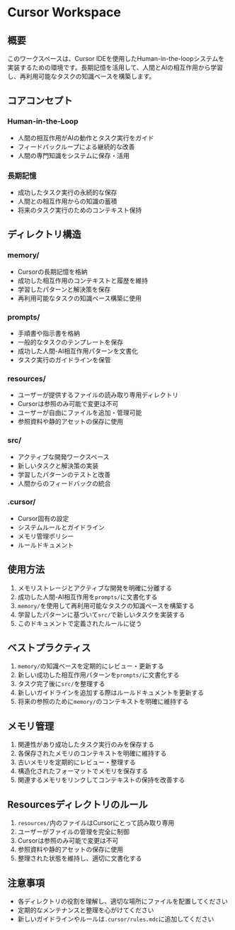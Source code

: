 # Cursor Workspace

## 概要
このワークスペースは、Cursor IDEを使用したHuman-in-the-loopシステムを実装するための環境です。長期記憶を活用して、人間とAIの相互作用から学習し、再利用可能なタスクの知識ベースを構築します。

## コアコンセプト

### Human-in-the-Loop
- 人間の相互作用がAIの動作とタスク実行をガイド
- フィードバックループによる継続的な改善
- 人間の専門知識をシステムに保存・活用

### 長期記憶
- 成功したタスク実行の永続的な保存
- 人間との相互作用からの知識の蓄積
- 将来のタスク実行のためのコンテキスト保持

## ディレクトリ構造

### memory/
- Cursorの長期記憶を格納
- 成功した相互作用のコンテキストと履歴を維持
- 学習したパターンと解決策を保存
- 再利用可能なタスクの知識ベース構築に使用

### prompts/
- 手順書や指示書を格納
- 一般的なタスクのテンプレートを保存
- 成功した人間-AI相互作用パターンを文書化
- タスク実行のガイドラインを保管

### resources/
- ユーザーが提供するファイルの読み取り専用ディレクトリ
- Cursorは参照のみ可能で変更は不可
- ユーザーが自由にファイルを追加・管理可能
- 参照資料や静的アセットの保存に使用

### src/
- アクティブな開発ワークスペース
- 新しいタスクと解決策の実装
- 学習したパターンのテストと改善
- 人間からのフィードバックの統合

### .cursor/
- Cursor固有の設定
- システムルールとガイドライン
- メモリ管理ポリシー
- ルールドキュメント

## 使用方法

1. メモリストレージとアクティブな開発を明確に分離する
2. 成功した人間-AI相互作用を`prompts/`に文書化する
3. `memory/`を使用して再利用可能なタスクの知識ベースを構築する
4. 学習したパターンに基づいて`src/`で新しいタスクを実装する
5. このドキュメントで定義されたルールに従う

## ベストプラクティス

1. `memory/`の知識ベースを定期的にレビュー・更新する
2. 新しい成功した相互作用パターンを`prompts/`に文書化する
3. タスク完了後に`src/`を整理する
4. 新しいガイドラインを追加する際はルールドキュメントを更新する
5. 将来の参照のために`memory/`のコンテキストを明確に維持する

## メモリ管理

1. 関連性があり成功したタスク実行のみを保存する
2. 各保存されたメモリのコンテキストを明確に維持する
3. 古いメモリを定期的にレビュー・整理する
4. 構造化されたフォーマットでメモリを保存する
5. 関連するメモリをリンクしてコンテキストの保持を改善する

## Resourcesディレクトリのルール

1. `resources/`内のファイルはCursorにとって読み取り専用
2. ユーザーがファイルの管理を完全に制御
3. Cursorは参照のみ可能で変更は不可
4. 参照資料や静的アセットの保存に使用
5. 整理された状態を維持し、適切に文書化する

## 注意事項

- 各ディレクトリの役割を理解し、適切な場所にファイルを配置してください
- 定期的なメンテナンスと整理を心がけてください
- 新しいガイドラインやルールは`.cursor/rules.mdc`に追加してください 